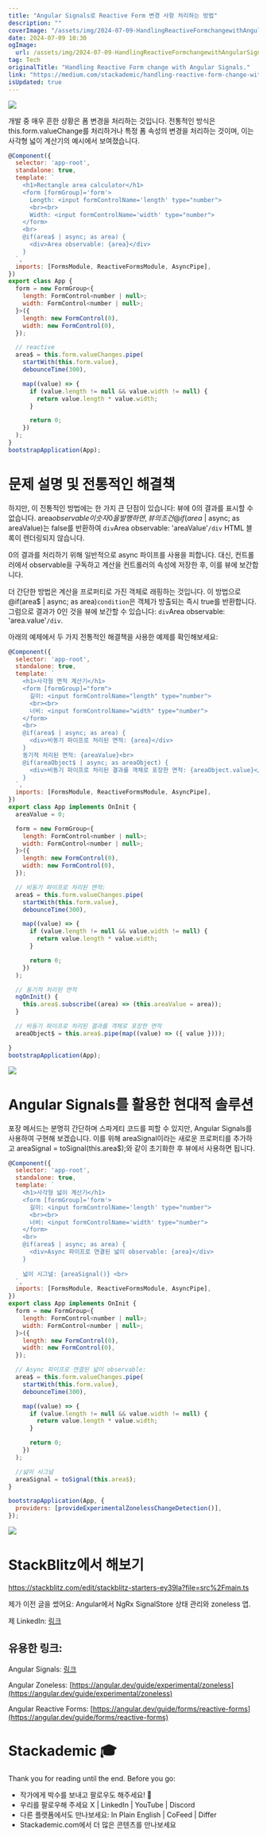 ```yaml
---
title: "Angular Signals로 Reactive Form 변경 사항 처리하는 방법"
description: ""
coverImage: "/assets/img/2024-07-09-HandlingReactiveFormchangewithAngularSignals_0.png"
date: 2024-07-09 10:30
ogImage: 
  url: /assets/img/2024-07-09-HandlingReactiveFormchangewithAngularSignals_0.png
tag: Tech
originalTitle: "Handling Reactive Form change with Angular Signals."
link: "https://medium.com/stackademic/handling-reactive-form-change-with-angular-signals-69dae7cd3f78"
isUpdated: true
---
```






<img src="/assets/img/2024-07-09-HandlingReactiveFormchangewithAngularSignals_0.png" />

개발 중 매우 흔한 상황은 폼 변경을 처리하는 것입니다. 전통적인 방식은 this.form.valueChange를 처리하거나 특정 폼 속성의 변경을 처리하는 것이며, 이는 사각형 넓이 계산기의 예시에서 보여졌습니다.

```js
@Component({
  selector: 'app-root',
  standalone: true,
  template: `
    <h1>Rectangle area calculator</h1>
    <form [formGroup]='form'>
      Length: <input formControlName='length' type="number">
      <br><br>
      Width: <input formControlName='width' type="number">
    </form>
    <br>
    @if(area$ | async; as area) {
      <div>Area observable: {area}</div>
    }
  `,
  imports: [FormsModule, ReactiveFormsModule, AsyncPipe],
})
export class App {
  form = new FormGroup<{
    length: FormControl<number | null>;
    width: FormControl<number | null>;
  }>({
    length: new FormControl(0),
    width: new FormControl(0),
  });

  // reactive
  area$ = this.form.valueChanges.pipe(
    startWith(this.form.value),
    debounceTime(300),

    map((value) => {
      if (value.length != null && value.width != null) {
        return value.length * value.width;
      }

      return 0;
    })
  );
}
bootstrapApplication(App);
```

# 문제 설명 및 전통적인 해결책

<div class="content-ad"></div>

하지만, 이 전통적인 방법에는 한 가지 큰 단점이 있습니다: 뷰에 0의 결과를 표시할 수 없습니다. area$observable이 숫자 0을 발행하면, 뷰의 조건 @if(area$ | async; as areaValue)는 false를 반환하여 `div`Area observable: 'areaValue'`/div` HTML 블록이 렌더링되지 않습니다.

0의 결과를 처리하기 위해 일반적으로 async 파이프를 사용을 피합니다. 대신, 컨트롤러에서 observable을 구독하고 계산을 컨트롤러의 속성에 저장한 후, 이를 뷰에 보간합니다.

더 간단한 방법은 계산을 프로퍼티로 가진 객체로 래핑하는 것입니다. 이 방법으로 @if(area$ | async; as area)`condition`은 객체가 방출되는 즉시 true를 반환합니다. 그럼으로 결과가 0인 것을 뷰에 보간할 수 있습니다: `div`Area observable: 'area.value'`/div`.

아래의 예제에서 두 가지 전통적인 해결책을 사용한 예제를 확인해보세요:

<div class="content-ad"></div>

```js
@Component({
  selector: 'app-root',
  standalone: true,
  template: `
    <h1>사각형 면적 계산기</h1>
    <form [formGroup]="form">
      길이: <input formControlName="length" type="number">
      <br><br>
      너비: <input formControlName="width" type="number">
    </form>
    <br>
    @if(area$ | async; as area) {
      <div>비동기 파이프로 처리된 면적: {area}</div>
    }
    동기적 처리된 면적: {areaValue}<br>
    @if(areaObject$ | async; as areaObject) {
      <div>비동기 파이프로 처리된 결과를 객체로 포장한 면적: {areaObject.value}</div>
    }
  `,
  imports: [FormsModule, ReactiveFormsModule, AsyncPipe],
})
export class App implements OnInit {
  areaValue = 0;

  form = new FormGroup<{
    length: FormControl<number | null>;
    width: FormControl<number | null>;
  }>({
    length: new FormControl(0),
    width: new FormControl(0),
  });

  // 비동기 파이프로 처리된 면적:
  area$ = this.form.valueChanges.pipe(
    startWith(this.form.value),
    debounceTime(300),

    map((value) => {
      if (value.length != null && value.width != null) {
        return value.length * value.width;
      }

      return 0;
    })
  );

  // 동기적 처리된 면적
  ngOnInit() {
    this.area$.subscribe((area) => (this.areaValue = area));
  }

  // 비동기 파이프로 처리된 결과를 객체로 포장한 면적
  areaObject$ = this.area$.pipe(map((value) => ({ value })));

}
bootstrapApplication(App);
```

<img src="https://miro.medium.com/v2/resize:fit:1200/1*6RAEsUJyaw1i4Wv2EQze7w.gif" />

# Angular Signals를 활용한 현대적 솔루션

포장 메서드는 분명히 간단하며 스파게티 코드를 피할 수 있지만, Angular Signals를 사용하여 구현해 보겠습니다. 이를 위해 areaSignal이라는 새로운 프로퍼티를 추가하고 areaSignal = toSignal(this.area$);와 같이 초기화한 후 뷰에서 사용하면 됩니다.


<div class="content-ad"></div>

```js
@Component({
  selector: 'app-root',
  standalone: true,
  template: `
    <h1>사각형 넓이 계산기</h1>
    <form [formGroup]='form'>
      길이: <input formControlName='length' type="number">
      <br><br>
      너비: <input formControlName='width' type="number">
    </form>
    <br>
    @if(area$ | async; as area) {
      <div>Async 파이프로 연결된 넓이 observable: {area}</div>
    }
    
    넓이 시그널: {areaSignal()} <br>
  `,
  imports: [FormsModule, ReactiveFormsModule, AsyncPipe],
})
export class App implements OnInit {
  form = new FormGroup<{
    length: FormControl<number | null>;
    width: FormControl<number | null>;
  }>({
    length: new FormControl(0),
    width: new FormControl(0),
  });

  // Async 파이프로 연결된 넓이 observable:
  area$ = this.form.valueChanges.pipe(
    startWith(this.form.value),
    debounceTime(300),

    map((value) => {
      if (value.length != null && value.width != null) {
        return value.length * value.width;
      }

      return 0;
    })
  );

  //넓이 시그널
  areaSignal = toSignal(this.area$);
}

bootstrapApplication(App, {
  providers: [provideExperimentalZonelessChangeDetection()],
});
```

<img src="https://miro.medium.com/v2/resize:fit:1200/1*CdB3QdJukNoa6C0do6MVPw.gif" />

# StackBlitz에서 해보기

https://stackblitz.com/edit/stackblitz-starters-ey39la?file=src%2Fmain.ts


<div class="content-ad"></div>

제가 이전 글을 썼어요: Angular에서 NgRx SignalStore 상태 관리와 zoneless 앱.

제 LinkedIn: [링크](https://www.linkedin.com/in/serhii-zhydetskyi-80a7789b/)

## 유용한 링크:

Angular Signals: [링크](https://angular.dev/guide/signals)

<div class="content-ad"></div>

Angular Zoneless: [https://angular.dev/guide/experimental/zoneless](https://angular.dev/guide/experimental/zoneless)

Angular Reactive Forms: [https://angular.dev/guide/forms/reactive-forms](https://angular.dev/guide/forms/reactive-forms)

# Stackademic 🎓

Thank you for reading until the end. Before you go:

<div class="content-ad"></div>

- 작가에게 박수를 보내고 팔로우도 해주세요! 👏
- 우리를 팔로우해 주세요 X | LinkedIn | YouTube | Discord
- 다른 플랫폼에서도 만나보세요: In Plain English | CoFeed | Differ
- Stackademic.com에서 더 많은 콘텐츠를 만나보세요